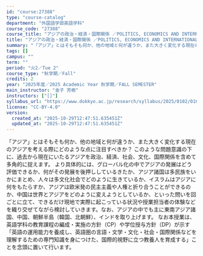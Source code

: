 ```yaml
---
id: "course:27388"
type: "course-catalog"
department: "外国語学部英語学科"
course_code: "27388"
course_title: "アジアの政治・経済・国際関係 ／POLITICS, ECONOMICS AND INTERNATIONAL RELATIONS IN ASIA"
title: "アジアの政治・経済・国際関係 ／POLITICS, ECONOMICS AND INTERNATIONAL RELATIONS IN ASIA"
summary: "「アジア」とはそもそも何か、他の地域と何が違うか、また大きく変化する現在のアジアを考える際にどのような点に注目すべきか？ このような問題意識の下に、過去から現在にいたるアジアを政治、経済、社会、文化、国際関係を含めて多角的に捉えます。 より…"
tags: []
campus: ""
term: ""
period: "火2／Tue 2"
course_type: "秋学期／Fall"
credits: 2
year: "2025年度／2025 Academic Year 秋学期／FALL SEMESTER"
main_instructor: "金子 芳樹"
instructors: ["[]"]
syllabus_url: "https://www.dokkyo.ac.jp/research/syllabus/2025/0102/0102_27388_ja_JP.html"
license: "CC-BY-4.0"
version:
  created_at: "2025-10-29T12:47:51.635451Z"
  updated_at: "2025-10-29T12:47:51.635451Z"
---
```

「アジア」とはそもそも何か、他の地域と何が違うか、また大きく変化する現在のアジアを考える際にどのような点に注目すべきか？ このような問題意識の下に、過去から現在にいたるアジアを政治、経済、社会、文化、国際関係を含めて多角的に捉えます。 より具体的には、グローバル化の中でアジアの発展はどう評価できるか、何がその発展を後押ししているきたか、アジア諸国は多民族をいかにまとめ、人々は多文化社会でどのように生きているか、イスラムはアジアに何をもたらすか、アジアは欧米発の民主主義や人権と折り合うことができるのか、中国は世界とアジアをどのように変えようとしているか、といった問いを回ごとに立て、できるだけ現地で実際に起こっている状況や授業担当者の体験などを織り交ぜてながら検討していきます。なお、アジアの中でも主に東南アジア諸国、中国、朝鮮半島（韓国、北朝鮮）、インドを取り上げます。 なお本授業は、英語学科の教育課程の編成・実施の方針（CP）や学位授与方針（DP）が示す「英語の運用能力を養成し、英語圏の言語・文学・文化・社会・国際関係などを理解するための専門知識を身につけた、国際的視野に立つ教養人を育成する」ことを念頭に置いて行います。
